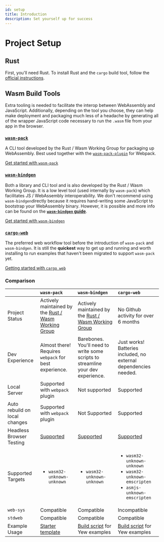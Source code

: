 ```yaml
---
id: setup
title: Introduction
description: Set yourself up for success
---
```


# Project Setup

## Rust

First, you'll need Rust. To install Rust and the `cargo` build tool, follow the [official instructions](https://www.rust-lang.org/tools/install).

## **Wasm Build Tools**

Extra tooling is needed to facilitate the interop between WebAssembly and JavaScript. Additionally, depending on the tool you choose, they can help make deployment and packaging much less of a headache by generating all of the wrapper JavaScript code necessary to run the `.wasm` file from your app in the browser.

### [**`wasm-pack`**](https://rustwasm.github.io/docs/wasm-pack/)

A CLI tool developed by the Rust / Wasm Working Group for packaging up WebAssembly. Best used together with the [`wasm-pack-plugin`](https://github.com/wasm-tool/wasm-pack-plugin) for Webpack.

[Get started with `wasm-pack`](using-wasm-pack.md)

### [**`wasm-bindgen`**](https://rustwasm.github.io/docs/wasm-bindgen/)

Both a library and CLI tool and is also developed by the Rust / Wasm Working Group. It is a low level tool \(used internally by `wasm-pack`\) which facilitates JS / WebAssembly interoperability. We don't recommend using `wasm-bindgen`directly because it requires hand-writing some JavaScript to bootstrap your WebAssembly binary. However, it is possible and more info can be found on the [**`wasm-bindgen` guide**](https://rustwasm.github.io/docs/wasm-bindgen/).

[Get started with `wasm-bindgen`](using-wasm-bindgen.md)

### [**`cargo-web`**](https://github.com/koute/cargo-web)

The preferred web workflow tool before the introduction of `wasm-pack` and `wasm-bindgen`. It is still the **quickest** way to get up and running and worth installing to run examples that haven't been migrated to support `wasm-pack` yet.

[Getting started with `cargo web`](using-cargo-web.md)

### Comparison

<table>
  <thead>
    <tr>
      <th style="text-align:left"></th>
      <th style="text-align:left"><code>wasm-pack</code>
      </th>
      <th style="text-align:left"><code>wasm-bindgen</code>
      </th>
      <th style="text-align:left"><code>cargo-web</code>
      </th>
    </tr>
  </thead>
  <tbody>
    <tr>
      <td style="text-align:left">Project Status</td>
      <td style="text-align:left">Actively maintained by the <a href="https://rustwasm.github.io/">Rust / Wasm Working Group</a>
      </td>
      <td style="text-align:left">Actively maintained by the <a href="https://rustwasm.github.io/">Rust / Wasm Working Group</a>
      </td>
      <td style="text-align:left">No Github activity for over 6 months</td>
    </tr>
    <tr>
      <td style="text-align:left">Dev Experience</td>
      <td style="text-align:left">Almost there! Requires <code>webpack</code> for best experience.</td>
      <td
      style="text-align:left">Barebones. You&apos;ll need to write some scripts to streamline your dev
        experience.</td>
        <td style="text-align:left">Just works! Batteries included, no external dependencies needed.</td>
    </tr>
    <tr>
      <td style="text-align:left">Local Server</td>
      <td style="text-align:left">Supported with <code>webpack</code> plugin</td>
      <td style="text-align:left">Not supported</td>
      <td style="text-align:left">Supported</td>
    </tr>
    <tr>
      <td style="text-align:left">Auto rebuild on local changes</td>
      <td style="text-align:left">Supported with <code>webpack</code> plugin</td>
      <td style="text-align:left">Not Supported</td>
      <td style="text-align:left">Supported</td>
    </tr>
    <tr>
      <td style="text-align:left">Headless Browser Testing</td>
      <td style="text-align:left"><a href="https://rustwasm.github.io/docs/wasm-pack/commands/test.html">Supported</a>
      </td>
      <td style="text-align:left"><a href="https://rustwasm.github.io/docs/wasm-bindgen/wasm-bindgen-test/index.html">Supported</a>
      </td>
      <td style="text-align:left"><a href="https://github.com/koute/cargo-web#features">Supported</a>
      </td>
    </tr>
    <tr>
      <td style="text-align:left">Supported Targets</td>
      <td style="text-align:left">
        <ul>
          <li><code>wasm32-unknown-unknown</code>
          </li>
        </ul>
      </td>
      <td style="text-align:left">
        <ul>
          <li><code>wasm32-unknown-unknown</code>
          </li>
        </ul>
      </td>
      <td style="text-align:left">
        <ul>
          <li><code>wasm32-unknown-unknown</code>
          </li>
          <li><code>wasm32-unknown-emscripten</code>
          </li>
          <li><code>asmjs-unknown-emscripten</code>
          </li>
        </ul>
      </td>
    </tr>
    <tr>
      <td style="text-align:left"><code>web-sys</code>
      </td>
      <td style="text-align:left">Compatible</td>
      <td style="text-align:left">Compatible</td>
      <td style="text-align:left">Incompatible</td>
    </tr>
    <tr>
      <td style="text-align:left"><code>stdweb</code>
      </td>
      <td style="text-align:left">Compatible</td>
      <td style="text-align:left">Compatible</td>
      <td style="text-align:left">Compatible</td>
    </tr>
    <tr>
      <td style="text-align:left">Example Usage</td>
      <td style="text-align:left"><a href="https://github.com/yewstack/yew-wasm-pack-minimal">Starter template</a>
      </td>
      <td style="text-align:left"><a href="https://github.com/yewstack/yew/blob/master/examples/build.sh">Build script</a> for
        Yew examples</td>
      <td style="text-align:left"><a href="https://www.github.com/yewstack/yew/tree/master/yew-stdweb/examples">Build script</a> for
        Yew examples</td>
    </tr>
  </tbody>
</table>

